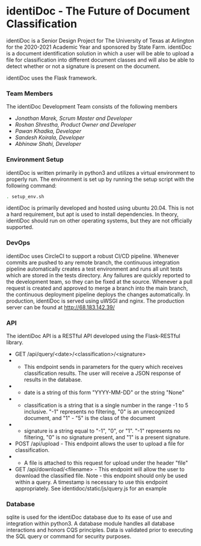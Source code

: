 # identiDoc - The Future of Document Classification

identiDoc is a Senior Design Project for The University of Texas at Arlington for the 2020-2021 Academic Year and sponsored by State Farm. identiDoc is a document identification solution in which a user will be able to upload a file for classification into different document classes and will also be able to detect whether or not a signature is present on the document.

identiDoc uses the Flask framework.

### Team Members

The identiDoc Development Team consists of the following members

* *Jonathan Marek, Scrum Master and Developer*
* *Roshan Shrestha, Product Owner and Developer*
* *Pawan Khadka, Developer*
* *Sandesh Koirala, Developer*
* *Abhinaw Shahi, Developer*

<!--- TODO - ADD SECTION TO DESCRIBE THE DOCUMENTS THAT ARE IDENTIFIED USING IDENTIDOC -->

### Environment Setup

identiDoc is written primarily in python3 and utilizes a virtual environment to properly run. The environment is set up by running the setup script with the following command:

```bash
. setup_env.sh
```

identiDoc is primarily developed and hosted using ubuntu 20.04. This is not a hard requirement, but apt is used to install dependencies. In theory, identiDoc should run on other operating systems, but they are not officially supported.

### DevOps

identiDoc uses CircleCI to support a robust CI/CD pipeline. Whenever commits are pushed to any remote branch, the continuous integration pipeline automatically creates a test environment and runs all unit tests which are stored in the tests directory. Any failures are quickly reported to the development team, so they can be fixed at the source. Whenever a pull request is created and approved to merge a branch into the main branch, the continuous deployment pipeline deploys the changes automatically. In production, identiDoc is served using uWSGI and nginx. The production server can be found at http://68.183.142.39/

### API

The identiDoc API is a RESTful API developed using the Flask-RESTful library.
* GET /api/query/\<date\>/\<classification\>/\<signature\>
*  - This endpoint sends in parameters for the query which receives classification results. The user will receive a JSON response of results in the database.
*  - date is a string of this form "YYYY-MM-DD" or the string "None"
*  - classification is a string that is a single number in the range -1 to 5 inclusive. "-1" represents no filtering, "0" is an unrecognized document, and "1" - "5" is the class of the document
*  - signature is a string equal to "-1", "0", or "1". "-1" represents no filtering, "0" is no signature present, and "1" is a present signature.
* POST /api/upload - This endpoint allows the user to upload a file for classification.
* - A file is attached to this request for upload under the header "file"
* GET /api/download/\<filename\> - This endpoint will allow the user to download the classified file. Note - this endpoint should only be used within a query. A timestamp is necessary to use this endpoint appropriately. See identidoc/static/js/query.js for an example

### Database

sqlite is used for the identiDoc database due to its ease of use and integration within python3. A database module handles all database interactions and honors CQS principles. Data is validated prior to executing the SQL query or command for security purposes.
